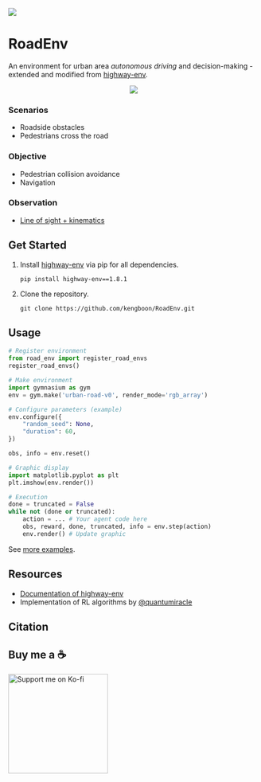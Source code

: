 <a href="https://huggingface.co/kengboon/rsac-RoadEnv" target="_blank"><img src="https://img.shields.io/badge/weights-rsac%96RoadEnv-yellow"/></a>

# RoadEnv
An environment for urban area *autonomous driving* and decision-making - extended and modified from [highway-env](https://github.com/Farama-Foundation/HighwayEnv).

<p align="center"><img src="https://github.com/kengboon/RoadEnv/assets/5046671/c2eedd0a-08b1-4150-9a94-e8f1bdd46d80"/></p>

### Scenarios
- Roadside obstacles
- Pedestrians cross the road

### Objective
- Pedestrian collision avoidance
- Navigation

### Observation
- [Line of sight + kinematics](https://github.com/kengboon/RoadEnv/blob/main/road_env/envs/common/observation.py#L631)

## Get Started
1. Install [highway-env](https://github.com/Farama-Foundation/HighwayEnv) via pip for all dependencies.
    ```BAT
    pip install highway-env==1.8.1
    ```
2. Clone the repository.
    ```BAT
    git clone https://github.com/kengboon/RoadEnv.git
    ```
## Usage
```Python
# Register environment
from road_env import register_road_envs
register_road_envs()

# Make environment
import gymnasium as gym
env = gym.make('urban-road-v0', render_mode='rgb_array')

# Configure parameters (example)
env.configure({
    "random_seed": None,
    "duration": 60,
})

obs, info = env.reset()

# Graphic display
import matplotlib.pyplot as plt
plt.imshow(env.render())

# Execution
done = truncated = False
while not (done or truncated):
    action = ... # Your agent code here
    obs, reward, done, truncated, info = env.step(action)
    env.render() # Update graphic
```

See [more examples](https://github.com/kengboon/RoadEnv/tree/main/scripts).

## Resources
- [Documentation of highway-env](https://highway-env.farama.org/)
- Implementation of RL algorithms by [@quantumiracle](https://github.com/quantumiracle/Popular-RL-Algorithms)

## Citation

## Buy me a ☕
<a href="https://ko-fi.com/woolf42" target="_blank"><img src="https://user-images.githubusercontent.com/5046671/197377067-ce6016ae-6368-47b6-a4eb-903eb7b0af9c.png" width="200" alt="Support me on Ko-fi"/></a>
